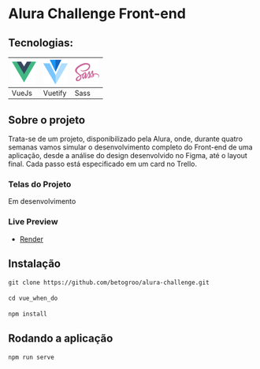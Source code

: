 <h1> 
 Alura Challenge Front-end
</h1>

## Tecnologias:

|<img src="src/assets/vuejs-original.svg" alt="vue.js" width="50" height="50"/>|<img src="src/assets/vuetify.png" alt="vuetify" width="50" height="50"/>|<img src="src/assets/sass-original.svg" alt="sass" width="50" height="50"/>
|---|---|---|
|  VueJs |  Vuetify | Sass |


## Sobre o projeto
Trata-se de um projeto, disponibilizado pela Alura, onde, durante quatro semanas vamos simular o desenvolvimento completo  do Front-end de uma aplicação, desde a análise do design desenvolvido no Figma, até o layout final. Cada passo está especificado em um card no Trello.


### Telas do Projeto
Em desenvolvimento


### Live Preview
- [Render](https://alura-challenge.onrender.com/)


## Instalação

``` 
git clone https://github.com/betogroo/alura-challenge.git

cd vue_when_do

npm install
```

## Rodando a aplicação

```
npm run serve

```
